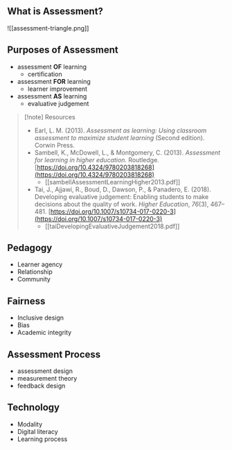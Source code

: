 ## What is Assessment?

![[assessment-triangle.png]]

## Purposes of Assessment

- assessment **OF** learning
  - certification
- assessment **FOR** learning
  - learner improvement
- assessment **AS** learning
  - evaluative judgement

> [!note] Resources
> - Earl, L. M. (2013). _Assessment as learning: Using classroom assessment to maximize student learning_ (Second edition). Corwin Press.
> - Sambell, K., McDowell, L., & Montgomery, C. (2013). _Assessment for learning in higher education_. Routledge. [https://doi.org/10.4324/9780203818268](https://doi.org/10.4324/9780203818268)
>    - [[sambellAssessmentLearningHigher2013.pdf]]
> - Tai, J., Ajjawi, R., Boud, D., Dawson, P., & Panadero, E. (2018). Developing evaluative judgement: Enabling students to make decisions about the quality of work. _Higher Education_, _76_(3), 467–481. [https://doi.org/10.1007/s10734-017-0220-3](https://doi.org/10.1007/s10734-017-0220-3)
>   - [[taiDevelopingEvaluativeJudgement2018.pdf]]

## Pedagogy

- Learner agency
- Relationship
- Community

## Fairness

- Inclusive design
- Bias
- Academic integrity

## Assessment Process

- assessment design
- measurement theory
- feedback design

## Technology

- Modality
- Digital literacy
- Learning process



